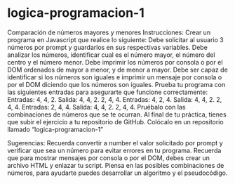 # logica-programacion-1
Comparación de números mayores y menores
Instrucciones:
Crear un programa en Javascript que realice lo siguiente:
Debe solicitar al usuario 3 números por prompt y guardarlos en sus respectivas variables.
Debe analizar los números, identificar cual es el número mayor, el número del centro y el número menor.
Debe imprimir los números por consola o por el DOM ordenados de mayor a menor, y de menor a mayor.
Debe ser capaz de identificar si los números son iguales e imprimir un mensaje por consola o por el DOM diciendo que los números son iguales.
Prueba tu programa con las siguientes entradas para asegurarte que funcione correctamente:
Entradas: 
4, 4, 2.
Salida:
4, 4, 2.
2, 4, 4.
Entradas: 
4, 2, 4.
Salida:
4, 4, 2.
2, 4, 4.
Entradas: 
2, 4, 4.
Salida:
4, 4, 2.
2, 4, 4.
Pruébalo con las combinaciones de números que se te ocurran.
Al final de tu práctica, tienes que subir el ejercicio a tu repositorio de GitHub.
Colócalo en un repositorio llamado “logica-programacion-1”

Sugerencias:
Recuerda convertir a number el valor solicitado por prompt y verificar que sea un número para evitar errores en tu programa.
Recuerda que para mostrar mensajes por consola o por el DOM, debes crear un archivo HTML y enlazar tu script.
Piensa en las posibles combinaciones de números, para ayudarte puedes desarrollar un algoritmo y el pseudocódigo.
